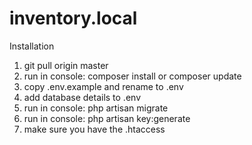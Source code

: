 # inventory.local
Installation

1. git pull origin master
2. run in console:   composer install or composer update
3. copy .env.example and rename to .env
4. add database details to .env
5. run in console: php artisan migrate
6. run in console: php artisan key:generate
7. make sure you have the .htaccess


